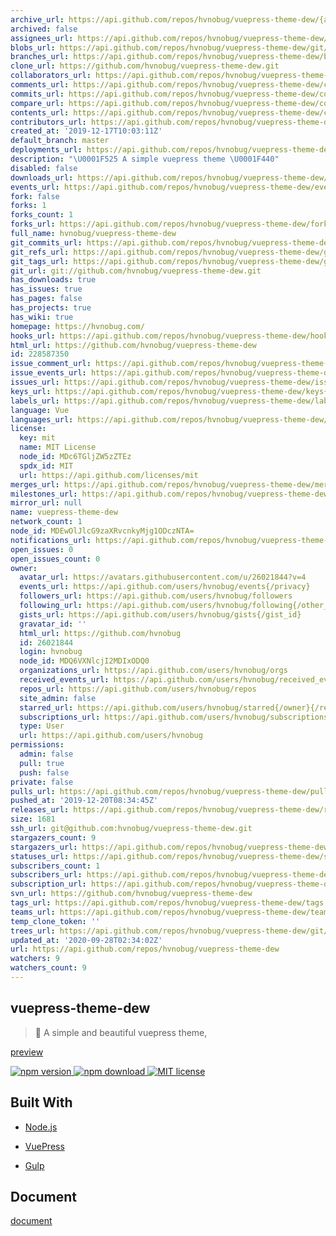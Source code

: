 ```yaml
---
archive_url: https://api.github.com/repos/hvnobug/vuepress-theme-dew/{archive_format}{/ref}
archived: false
assignees_url: https://api.github.com/repos/hvnobug/vuepress-theme-dew/assignees{/user}
blobs_url: https://api.github.com/repos/hvnobug/vuepress-theme-dew/git/blobs{/sha}
branches_url: https://api.github.com/repos/hvnobug/vuepress-theme-dew/branches{/branch}
clone_url: https://github.com/hvnobug/vuepress-theme-dew.git
collaborators_url: https://api.github.com/repos/hvnobug/vuepress-theme-dew/collaborators{/collaborator}
comments_url: https://api.github.com/repos/hvnobug/vuepress-theme-dew/comments{/number}
commits_url: https://api.github.com/repos/hvnobug/vuepress-theme-dew/commits{/sha}
compare_url: https://api.github.com/repos/hvnobug/vuepress-theme-dew/compare/{base}...{head}
contents_url: https://api.github.com/repos/hvnobug/vuepress-theme-dew/contents/{+path}
contributors_url: https://api.github.com/repos/hvnobug/vuepress-theme-dew/contributors
created_at: '2019-12-17T10:03:11Z'
default_branch: master
deployments_url: https://api.github.com/repos/hvnobug/vuepress-theme-dew/deployments
description: "\U0001F525 A simple vuepress theme \U0001F440"
disabled: false
downloads_url: https://api.github.com/repos/hvnobug/vuepress-theme-dew/downloads
events_url: https://api.github.com/repos/hvnobug/vuepress-theme-dew/events
fork: false
forks: 1
forks_count: 1
forks_url: https://api.github.com/repos/hvnobug/vuepress-theme-dew/forks
full_name: hvnobug/vuepress-theme-dew
git_commits_url: https://api.github.com/repos/hvnobug/vuepress-theme-dew/git/commits{/sha}
git_refs_url: https://api.github.com/repos/hvnobug/vuepress-theme-dew/git/refs{/sha}
git_tags_url: https://api.github.com/repos/hvnobug/vuepress-theme-dew/git/tags{/sha}
git_url: git://github.com/hvnobug/vuepress-theme-dew.git
has_downloads: true
has_issues: true
has_pages: false
has_projects: true
has_wiki: true
homepage: https://hvnobug.com/
hooks_url: https://api.github.com/repos/hvnobug/vuepress-theme-dew/hooks
html_url: https://github.com/hvnobug/vuepress-theme-dew
id: 228587350
issue_comment_url: https://api.github.com/repos/hvnobug/vuepress-theme-dew/issues/comments{/number}
issue_events_url: https://api.github.com/repos/hvnobug/vuepress-theme-dew/issues/events{/number}
issues_url: https://api.github.com/repos/hvnobug/vuepress-theme-dew/issues{/number}
keys_url: https://api.github.com/repos/hvnobug/vuepress-theme-dew/keys{/key_id}
labels_url: https://api.github.com/repos/hvnobug/vuepress-theme-dew/labels{/name}
language: Vue
languages_url: https://api.github.com/repos/hvnobug/vuepress-theme-dew/languages
license:
  key: mit
  name: MIT License
  node_id: MDc6TGljZW5zZTEz
  spdx_id: MIT
  url: https://api.github.com/licenses/mit
merges_url: https://api.github.com/repos/hvnobug/vuepress-theme-dew/merges
milestones_url: https://api.github.com/repos/hvnobug/vuepress-theme-dew/milestones{/number}
mirror_url: null
name: vuepress-theme-dew
network_count: 1
node_id: MDEwOlJlcG9zaXRvcnkyMjg1ODczNTA=
notifications_url: https://api.github.com/repos/hvnobug/vuepress-theme-dew/notifications{?since,all,participating}
open_issues: 0
open_issues_count: 0
owner:
  avatar_url: https://avatars.githubusercontent.com/u/26021844?v=4
  events_url: https://api.github.com/users/hvnobug/events{/privacy}
  followers_url: https://api.github.com/users/hvnobug/followers
  following_url: https://api.github.com/users/hvnobug/following{/other_user}
  gists_url: https://api.github.com/users/hvnobug/gists{/gist_id}
  gravatar_id: ''
  html_url: https://github.com/hvnobug
  id: 26021844
  login: hvnobug
  node_id: MDQ6VXNlcjI2MDIxODQ0
  organizations_url: https://api.github.com/users/hvnobug/orgs
  received_events_url: https://api.github.com/users/hvnobug/received_events
  repos_url: https://api.github.com/users/hvnobug/repos
  site_admin: false
  starred_url: https://api.github.com/users/hvnobug/starred{/owner}{/repo}
  subscriptions_url: https://api.github.com/users/hvnobug/subscriptions
  type: User
  url: https://api.github.com/users/hvnobug
permissions:
  admin: false
  pull: true
  push: false
private: false
pulls_url: https://api.github.com/repos/hvnobug/vuepress-theme-dew/pulls{/number}
pushed_at: '2019-12-20T08:34:45Z'
releases_url: https://api.github.com/repos/hvnobug/vuepress-theme-dew/releases{/id}
size: 1681
ssh_url: git@github.com:hvnobug/vuepress-theme-dew.git
stargazers_count: 9
stargazers_url: https://api.github.com/repos/hvnobug/vuepress-theme-dew/stargazers
statuses_url: https://api.github.com/repos/hvnobug/vuepress-theme-dew/statuses/{sha}
subscribers_count: 1
subscribers_url: https://api.github.com/repos/hvnobug/vuepress-theme-dew/subscribers
subscription_url: https://api.github.com/repos/hvnobug/vuepress-theme-dew/subscription
svn_url: https://github.com/hvnobug/vuepress-theme-dew
tags_url: https://api.github.com/repos/hvnobug/vuepress-theme-dew/tags
teams_url: https://api.github.com/repos/hvnobug/vuepress-theme-dew/teams
temp_clone_token: ''
trees_url: https://api.github.com/repos/hvnobug/vuepress-theme-dew/git/trees{/sha}
updated_at: '2020-09-28T02:34:02Z'
url: https://api.github.com/repos/hvnobug/vuepress-theme-dew
watchers: 9
watchers_count: 9
---
```


## vuepress-theme-dew

> 🌈 A simple and beautiful vuepress theme,

[preview](https://hvnobug.com/)

<p>
    <a href="https://www.npmjs.com/package/vuepress-theme-dew">
      <img src="https://img.shields.io/npm/v/vuepress-theme-dew?color=red" alt="npm version">
    </a>
    <a href="https://www.npmjs.com/package/vuepress-theme-dew">
      <img src="https://img.shields.io/npm/dt/vuepress-theme-dew" alt="npm download">
    </a>
    <a href="https://github.com/hvnobug/vuepress-theme-dew/blob/master/LICENSE">
      <img src="https://img.shields.io/npm/l/vuepress-theme-dew" alt="MIT license">
    </a>
</p>


## Built With

* [Node.js](https://nodejs.org/)

* [VuePress](https://github.com/vuejs/vuepress)

* [Gulp](https://gulpjs.com/)

## Document

[document](https://hvnobug.com/pages/theme-document/)


